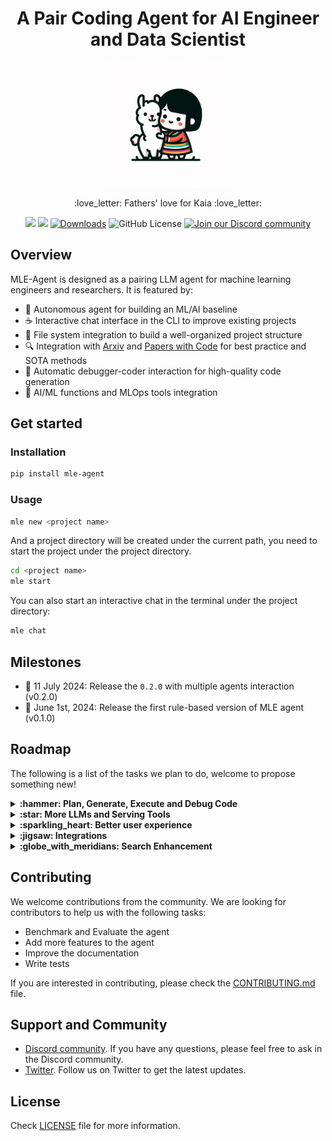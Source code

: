 <div align="center">
<h1 align="center">A Pair Coding Agent for AI Engineer and Data Scientist</h1>
<img alt="kaia-llama" height="200px" src="assets/kaia_llama.webp">
<p align="center">:love_letter: Fathers' love for Kaia :love_letter:</p>

![](https://github.com/MLSysOps/MLE-agent/actions/workflows/lint.yml/badge.svg) 
![](https://github.com/MLSysOps/MLE-agent/actions/workflows/test.yml/badge.svg) 
[![Downloads](https://static.pepy.tech/badge/mle-agent)](https://pepy.tech/project/mle-agent)
![GitHub License](https://img.shields.io/github/license/MLSysOps/MLE-agent)
<a href="https://discord.gg/SgxBpENGRG"><img src="https://img.shields.io/badge/Discord-Join%20Us-purple?logo=discord&logoColor=white&style=flat" alt="Join our Discord community"></a>

</div>


## Overview

MLE-Agent is designed as a pairing LLM agent for machine learning engineers and researchers. It is featured by:

- 🤖 Autonomous agent for building an ML/AI baseline
- :coffee: Interactive chat interface in the CLI to improve existing projects
- 📂 File system integration to build a well-organized project structure
- 🔍 Integration with [Arxiv](https://arxiv.org/) and [Papers with Code](https://paperswithcode.com/) for best practice and SOTA methods
- 🐛 Automatic debugger-coder interaction for high-quality code generation
- 🧰 AI/ML functions and MLOps tools integration


## Get started

### Installation

```bash
pip install mle-agent
```

### Usage

```bash
mle new <project name>
```

And a project directory will be created under the current path, you need to start the project under the project directory.

```bash
cd <project name>
mle start
```

You can also start an interactive chat in the terminal under the project directory:

```bash
mle chat
```


## Milestones

- :rocket: 11 July 2024: Release the `0.2.0` with multiple agents interaction (v0.2.0)
- :rocket: June 1st, 2024: Release the first rule-based version of MLE agent (v0.1.0)

## Roadmap

The following is a list of the tasks we plan to do, welcome to propose something new!

<details>
  <summary><b> :hammer: Plan, Generate, Execute and Debug Code</b></summary>
  
  - [x] An easy-to-use CLI interface
  - [x] Create/Select/Delete a project
  - [x] Understand users' requirements to suggest the file name, dataset, task, model arch, etc
  - [x] Generate a detailed coding plan
  - [x] Write baseline model code
  - [x] Execute the code on the local machine/cloud
  - [x] Debug the code and revise the code
  - [x] Googling the error message to debug the code
  - [ ] Data Augmentation
  - [ ] Hyperparameter tuning
  - [ ] Model evaluation

</details>

<details>
  <summary><b>:star: More LLMs and Serving Tools</b></summary>
  
  - [x] Ollama LLama 2/3
  - [x] OpenAI GPT-3.5
  - [x] OpenAI GPT-4
  - [ ] Codellama
  - [ ] Codemitral
  - [ ] Anthropic Codex
</details>

<details>
  <summary><b>:sparkling_heart: Better user experience</b></summary>
  
  - [ ] Web UI (coming soon)
  - [ ] Discord
</details>

<details>
  <summary><b>:jigsaw: Integrations</b></summary>

  - [x] SkyPilot
  - [ ] Snowflake
  - [ ] Databricks 
  - [x] Wandb
  - [ ] MLflow
  - [ ] DBT
  - [ ] Airflow
</details>

<details>
  <summary><b>:globe_with_meridians: Search Enhancement</b></summary>
    
  - [x] Google
  - [x] GitHub
  - [ ] HuggingFace
  - [ ] Paper with Code
  - [ ] Arxiv
</details>

## Contributing

We welcome contributions from the community. We are looking for contributors to help us with the following tasks:

- Benchmark and Evaluate the agent
- Add more features to the agent
- Improve the documentation
- Write tests

If you are interested in contributing, please check the [CONTRIBUTING.md](CONTRIBUTING.md) file.

## Support and Community

- [Discord community](https://discord.gg/SgxBpENGRG). If you have any questions, please feel free to ask in the Discord community.
- [Twitter](https://twitter.com/MLE_Agent). Follow us on Twitter to get the latest updates.


## License

Check [LICENSE](LICENSE) file for more information.
